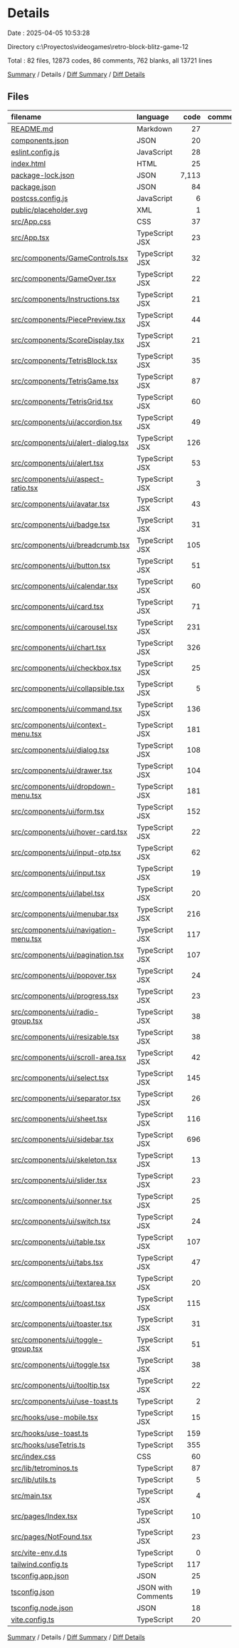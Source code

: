 # Details

Date : 2025-04-05 10:53:28

Directory c:\\Proyectos\\videogames\\retro-block-blitz-game-12

Total : 82 files,  12873 codes, 86 comments, 762 blanks, all 13721 lines

[Summary](results.md) / Details / [Diff Summary](diff.md) / [Diff Details](diff-details.md)

## Files
| filename | language | code | comment | blank | total |
| :--- | :--- | ---: | ---: | ---: | ---: |
| [README.md](/README.md) | Markdown | 27 | 0 | 12 | 39 |
| [components.json](/components.json) | JSON | 20 | 0 | 0 | 20 |
| [eslint.config.js](/eslint.config.js) | JavaScript | 28 | 0 | 2 | 30 |
| [index.html](/index.html) | HTML | 25 | 1 | 6 | 32 |
| [package-lock.json](/package-lock.json) | JSON | 7,113 | 0 | 1 | 7,114 |
| [package.json](/package.json) | JSON | 84 | 0 | 1 | 85 |
| [postcss.config.js](/postcss.config.js) | JavaScript | 6 | 0 | 1 | 7 |
| [public/placeholder.svg](/public/placeholder.svg) | XML | 1 | 0 | 0 | 1 |
| [src/App.css](/src/App.css) | CSS | 37 | 0 | 6 | 43 |
| [src/App.tsx](/src/App.tsx) | TypeScript JSX | 23 | 1 | 4 | 28 |
| [src/components/GameControls.tsx](/src/components/GameControls.tsx) | TypeScript JSX | 32 | 0 | 6 | 38 |
| [src/components/GameOver.tsx](/src/components/GameOver.tsx) | TypeScript JSX | 22 | 0 | 5 | 27 |
| [src/components/Instructions.tsx](/src/components/Instructions.tsx) | TypeScript JSX | 21 | 0 | 8 | 29 |
| [src/components/PiecePreview.tsx](/src/components/PiecePreview.tsx) | TypeScript JSX | 44 | 1 | 7 | 52 |
| [src/components/ScoreDisplay.tsx](/src/components/ScoreDisplay.tsx) | TypeScript JSX | 21 | 0 | 7 | 28 |
| [src/components/TetrisBlock.tsx](/src/components/TetrisBlock.tsx) | TypeScript JSX | 35 | 2 | 9 | 46 |
| [src/components/TetrisGame.tsx](/src/components/TetrisGame.tsx) | TypeScript JSX | 87 | 7 | 12 | 106 |
| [src/components/TetrisGrid.tsx](/src/components/TetrisGrid.tsx) | TypeScript JSX | 60 | 6 | 10 | 76 |
| [src/components/ui/accordion.tsx](/src/components/ui/accordion.tsx) | TypeScript JSX | 49 | 0 | 8 | 57 |
| [src/components/ui/alert-dialog.tsx](/src/components/ui/alert-dialog.tsx) | TypeScript JSX | 126 | 0 | 14 | 140 |
| [src/components/ui/alert.tsx](/src/components/ui/alert.tsx) | TypeScript JSX | 53 | 0 | 7 | 60 |
| [src/components/ui/aspect-ratio.tsx](/src/components/ui/aspect-ratio.tsx) | TypeScript JSX | 3 | 0 | 3 | 6 |
| [src/components/ui/avatar.tsx](/src/components/ui/avatar.tsx) | TypeScript JSX | 43 | 0 | 6 | 49 |
| [src/components/ui/badge.tsx](/src/components/ui/badge.tsx) | TypeScript JSX | 31 | 0 | 6 | 37 |
| [src/components/ui/breadcrumb.tsx](/src/components/ui/breadcrumb.tsx) | TypeScript JSX | 105 | 0 | 11 | 116 |
| [src/components/ui/button.tsx](/src/components/ui/button.tsx) | TypeScript JSX | 51 | 0 | 6 | 57 |
| [src/components/ui/calendar.tsx](/src/components/ui/calendar.tsx) | TypeScript JSX | 60 | 0 | 5 | 65 |
| [src/components/ui/card.tsx](/src/components/ui/card.tsx) | TypeScript JSX | 71 | 0 | 9 | 80 |
| [src/components/ui/carousel.tsx](/src/components/ui/carousel.tsx) | TypeScript JSX | 231 | 0 | 30 | 261 |
| [src/components/ui/chart.tsx](/src/components/ui/chart.tsx) | TypeScript JSX | 326 | 2 | 36 | 364 |
| [src/components/ui/checkbox.tsx](/src/components/ui/checkbox.tsx) | TypeScript JSX | 25 | 0 | 4 | 29 |
| [src/components/ui/collapsible.tsx](/src/components/ui/collapsible.tsx) | TypeScript JSX | 5 | 0 | 5 | 10 |
| [src/components/ui/command.tsx](/src/components/ui/command.tsx) | TypeScript JSX | 136 | 0 | 18 | 154 |
| [src/components/ui/context-menu.tsx](/src/components/ui/context-menu.tsx) | TypeScript JSX | 181 | 0 | 18 | 199 |
| [src/components/ui/dialog.tsx](/src/components/ui/dialog.tsx) | TypeScript JSX | 108 | 0 | 13 | 121 |
| [src/components/ui/drawer.tsx](/src/components/ui/drawer.tsx) | TypeScript JSX | 104 | 0 | 13 | 117 |
| [src/components/ui/dropdown-menu.tsx](/src/components/ui/dropdown-menu.tsx) | TypeScript JSX | 181 | 0 | 18 | 199 |
| [src/components/ui/form.tsx](/src/components/ui/form.tsx) | TypeScript JSX | 152 | 0 | 25 | 177 |
| [src/components/ui/hover-card.tsx](/src/components/ui/hover-card.tsx) | TypeScript JSX | 22 | 0 | 6 | 28 |
| [src/components/ui/input-otp.tsx](/src/components/ui/input-otp.tsx) | TypeScript JSX | 62 | 0 | 8 | 70 |
| [src/components/ui/input.tsx](/src/components/ui/input.tsx) | TypeScript JSX | 19 | 0 | 4 | 23 |
| [src/components/ui/label.tsx](/src/components/ui/label.tsx) | TypeScript JSX | 20 | 0 | 5 | 25 |
| [src/components/ui/menubar.tsx](/src/components/ui/menubar.tsx) | TypeScript JSX | 216 | 0 | 19 | 235 |
| [src/components/ui/navigation-menu.tsx](/src/components/ui/navigation-menu.tsx) | TypeScript JSX | 117 | 0 | 12 | 129 |
| [src/components/ui/pagination.tsx](/src/components/ui/pagination.tsx) | TypeScript JSX | 107 | 0 | 11 | 118 |
| [src/components/ui/popover.tsx](/src/components/ui/popover.tsx) | TypeScript JSX | 24 | 0 | 6 | 30 |
| [src/components/ui/progress.tsx](/src/components/ui/progress.tsx) | TypeScript JSX | 23 | 0 | 4 | 27 |
| [src/components/ui/radio-group.tsx](/src/components/ui/radio-group.tsx) | TypeScript JSX | 38 | 0 | 5 | 43 |
| [src/components/ui/resizable.tsx](/src/components/ui/resizable.tsx) | TypeScript JSX | 38 | 0 | 6 | 44 |
| [src/components/ui/scroll-area.tsx](/src/components/ui/scroll-area.tsx) | TypeScript JSX | 42 | 0 | 5 | 47 |
| [src/components/ui/select.tsx](/src/components/ui/select.tsx) | TypeScript JSX | 145 | 0 | 14 | 159 |
| [src/components/ui/separator.tsx](/src/components/ui/separator.tsx) | TypeScript JSX | 26 | 0 | 4 | 30 |
| [src/components/ui/sheet.tsx](/src/components/ui/sheet.tsx) | TypeScript JSX | 116 | 0 | 16 | 132 |
| [src/components/ui/sidebar.tsx](/src/components/ui/sidebar.tsx) | TypeScript JSX | 696 | 12 | 54 | 762 |
| [src/components/ui/skeleton.tsx](/src/components/ui/skeleton.tsx) | TypeScript JSX | 13 | 0 | 3 | 16 |
| [src/components/ui/slider.tsx](/src/components/ui/slider.tsx) | TypeScript JSX | 23 | 0 | 4 | 27 |
| [src/components/ui/sonner.tsx](/src/components/ui/sonner.tsx) | TypeScript JSX | 25 | 0 | 5 | 30 |
| [src/components/ui/switch.tsx](/src/components/ui/switch.tsx) | TypeScript JSX | 24 | 0 | 4 | 28 |
| [src/components/ui/table.tsx](/src/components/ui/table.tsx) | TypeScript JSX | 107 | 0 | 11 | 118 |
| [src/components/ui/tabs.tsx](/src/components/ui/tabs.tsx) | TypeScript JSX | 47 | 0 | 7 | 54 |
| [src/components/ui/textarea.tsx](/src/components/ui/textarea.tsx) | TypeScript JSX | 20 | 0 | 5 | 25 |
| [src/components/ui/toast.tsx](/src/components/ui/toast.tsx) | TypeScript JSX | 115 | 0 | 13 | 128 |
| [src/components/ui/toaster.tsx](/src/components/ui/toaster.tsx) | TypeScript JSX | 31 | 0 | 3 | 34 |
| [src/components/ui/toggle-group.tsx](/src/components/ui/toggle-group.tsx) | TypeScript JSX | 51 | 0 | 9 | 60 |
| [src/components/ui/toggle.tsx](/src/components/ui/toggle.tsx) | TypeScript JSX | 38 | 0 | 6 | 44 |
| [src/components/ui/tooltip.tsx](/src/components/ui/tooltip.tsx) | TypeScript JSX | 22 | 0 | 7 | 29 |
| [src/components/ui/use-toast.ts](/src/components/ui/use-toast.ts) | TypeScript | 2 | 0 | 2 | 4 |
| [src/hooks/use-mobile.tsx](/src/hooks/use-mobile.tsx) | TypeScript JSX | 15 | 0 | 5 | 20 |
| [src/hooks/use-toast.ts](/src/hooks/use-toast.ts) | TypeScript | 159 | 2 | 31 | 192 |
| [src/hooks/useTetris.ts](/src/hooks/useTetris.ts) | TypeScript | 355 | 37 | 58 | 450 |
| [src/index.css](/src/index.css) | CSS | 60 | 1 | 21 | 82 |
| [src/lib/tetrominos.ts](/src/lib/tetrominos.ts) | TypeScript | 87 | 8 | 10 | 105 |
| [src/lib/utils.ts](/src/lib/utils.ts) | TypeScript | 5 | 0 | 2 | 7 |
| [src/main.tsx](/src/main.tsx) | TypeScript JSX | 4 | 0 | 2 | 6 |
| [src/pages/Index.tsx](/src/pages/Index.tsx) | TypeScript JSX | 10 | 0 | 4 | 14 |
| [src/pages/NotFound.tsx](/src/pages/NotFound.tsx) | TypeScript JSX | 23 | 0 | 5 | 28 |
| [src/vite-env.d.ts](/src/vite-env.d.ts) | TypeScript | 0 | 1 | 1 | 2 |
| [tailwind.config.ts](/tailwind.config.ts) | TypeScript | 117 | 0 | 3 | 120 |
| [tsconfig.app.json](/tsconfig.app.json) | JSON | 25 | 2 | 4 | 31 |
| [tsconfig.json](/tsconfig.json) | JSON with Comments | 19 | 0 | 1 | 20 |
| [tsconfig.node.json](/tsconfig.node.json) | JSON | 18 | 2 | 3 | 23 |
| [vite.config.ts](/vite.config.ts) | TypeScript | 20 | 1 | 2 | 23 |

[Summary](results.md) / Details / [Diff Summary](diff.md) / [Diff Details](diff-details.md)